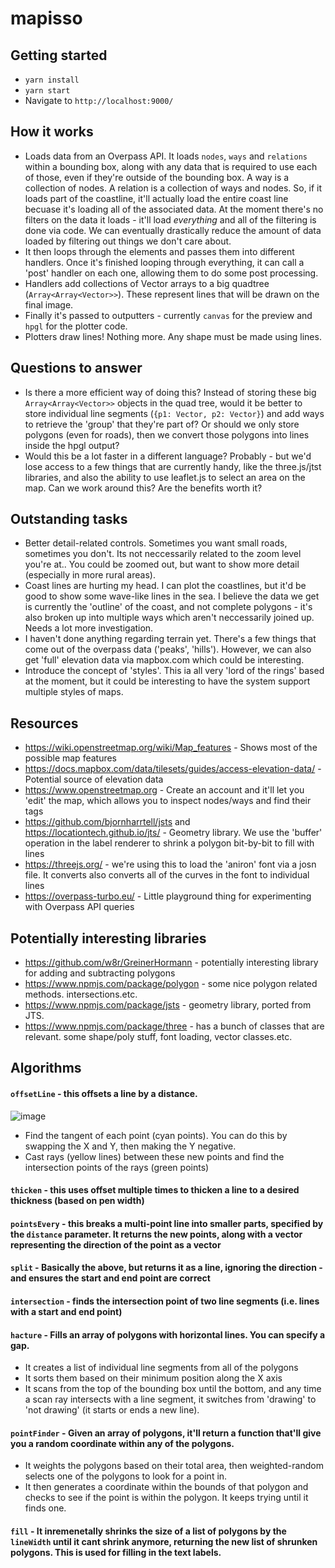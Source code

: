 # mapisso

## Getting started
* `yarn install`
* `yarn start`
* Navigate to `http://localhost:9000/`

## How it works

* Loads data from an Overpass API. It loads `nodes`, `ways` and `relations` within a bounding box, along with any data that is required to use each of those, even if they're outside of the bounding box.
A way is a collection of nodes. A relation is a collection of ways and nodes. So, if it loads part of the coastline, it'll actually load the entire coast line becuase it's loading all of the associated data.
At the moment there's no filters on the data it loads - it'll load *everything* and all of the filtering is done via code. We can eventually drastically reduce the amount of data loaded by filtering out things we don't care about.
* It then loops through the elements and passes them into different handlers. Once it's finished looping through everything, it can call a 'post' handler on each one, allowing them to do some post processing.
* Handlers add collections of Vector arrays to a big quadtree (`Array<Array<Vector>>`). These represent lines that will be drawn on the final image.
* Finally it's passed to outputters - currently `canvas` for the preview and `hpgl` for the plotter code.
* Plotters draw lines! Nothing more. Any shape must be made using lines.

## Questions to answer

* Is there a more efficient way of doing this? Instead of storing these big `Array<Array<Vector>>` objects in the quad tree, would it be better to store individual line segments (`{p1: Vector, p2: Vector}`) and add ways to retrieve the 'group' that they're part of? Or should we only store polygons (even for roads), then we convert those polygons into lines inside the hpgl output?
* Would this be a lot faster in a different language? Probably - but we'd lose access to a few things that are currently handy, like the three.js/jtst libraries, and also the ability to use leaflet.js to select an area on the map. Can we work around this? Are the benefits worth it?

## Outstanding tasks

* Better detail-related controls. Sometimes you want small roads, sometimes you don't. Its not neccessarily related to the zoom level you're at.. You could be zoomed out, but want to show more detail (especially in more rural areas).
* Coast lines are hurting my head. I can plot the coastlines, but it'd be good to show some wave-like lines in the sea. I believe the data we get is currently the 'outline' of the coast, and not complete polygons - it's also broken up into multiple ways which aren't neccessarily joined up. Needs a lot more investigation.
* I haven't done anything regarding terrain yet. There's a few things that come out of the overpass data ('peaks', 'hills'). However, we can also get 'full' elevation data via mapbox.com which could be interesting.
* Introduce the concept of 'styles'. This ia all very 'lord of the rings' based at the moment, but it could be interesting to have the system support multiple styles of maps.

## Resources

* https://wiki.openstreetmap.org/wiki/Map_features - Shows most of the possible map features
* https://docs.mapbox.com/data/tilesets/guides/access-elevation-data/ - Potential source of elevation data
* https://www.openstreetmap.org - Create an account and it'll let you 'edit' the map, which allows you to inspect nodes/ways and find their tags
* https://github.com/bjornharrtell/jsts and https://locationtech.github.io/jts/ - Geometry library. We use the 'buffer' operation in the label renderer to shrink a polygon bit-by-bit to fill with lines
* https://threejs.org/ - we're using this to load the 'aniron' font via a josn file. It converts also converts all of the curves in the font to individual lines
* https://overpass-turbo.eu/ - Little playground thing for experimenting with Overpass API queries

## Potentially interesting libraries

* https://github.com/w8r/GreinerHormann - potentially interesting library for adding and subtracting polygons
* https://www.npmjs.com/package/polygon - some nice polygon related methods. intersections.etc.
* https://www.npmjs.com/package/jsts - geometry library, ported from JTS.
* https://www.npmjs.com/package/three - has a bunch of classes that are relevant. some shape/poly stuff, font loading, vector classes.etc.

## Algorithms

#### `offsetLine` - this offsets a line by a distance.

![image](https://i.imgur.com/Yop53K9.png)

* Find the tangent of each point (cyan points). You can do this by swapping the X and Y, then making the Y negative.
* Cast rays (yellow lines) between these new points and find the intersection points of the rays (green points)

#### `thicken` - this uses offset multiple times to thicken a line to a desired thickness (based on pen width)

#### `pointsEvery` - this breaks a multi-point line into smaller parts, specified by the `distance` parameter. It returns the new points, along with a vector representing the direction of the point as a vector

#### `split` - Basically the above, but returns it as a line, ignoring the direction - and ensures the start and end point are correct

#### `intersection` - finds the intersection point of two line segments (i.e. lines with a start and end point)

#### `hacture` - Fills an array of polygons with horizontal lines. You can specify a gap.

* It creates a list of individual line segments from all of the polygons
* It sorts them based on their minimum position along the X axis
* It scans from the top of the bounding box until the bottom, and any time a scan ray intersects with a line segment, it switches from 'drawing' to 'not drawing' (it starts or ends a new line).

#### `pointFinder` - Given an array of polygons, it'll return a function that'll give you a random coordinate within any of the polygons.

* It weights the polygons based on their total area, then weighted-random selects one of the polygons to look for a point in.
* It then generates a coordinate within the bounds of that polygon and checks to see if the point is within the polygon. It keeps trying until it finds one.

#### `fill` - It inremenetally shrinks the size of a list of polygons by the `lineWidth` until it cant shrink anymore, returning the new list of shrunken polygons. This is used for filling in the text labels.

